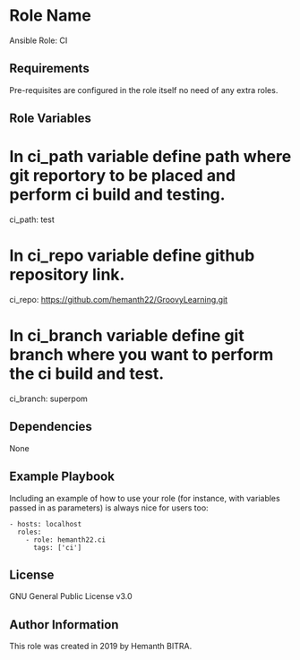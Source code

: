 Role Name
=========

Ansible Role: CI

Requirements
------------

Pre-requisites are configured in the role itself no need of any extra roles.

Role Variables
--------------

# In ci_path variable define path where git reportory to be placed and perform ci build and testing.
ci_path: test

# In ci_repo variable define github repository link.
ci_repo: https://github.com/hemanth22/GroovyLearning.git

# In ci_branch variable define git branch where you want to perform the ci build and test.
ci_branch: superpom

Dependencies
------------

None

Example Playbook
----------------

Including an example of how to use your role (for instance, with variables passed in as parameters) is always nice for users too:

    - hosts: localhost
      roles:
        - role: hemanth22.ci
          tags: ['ci']

License
-------

GNU General Public License v3.0

Author Information
------------------

This role was created in 2019 by Hemanth BITRA.
